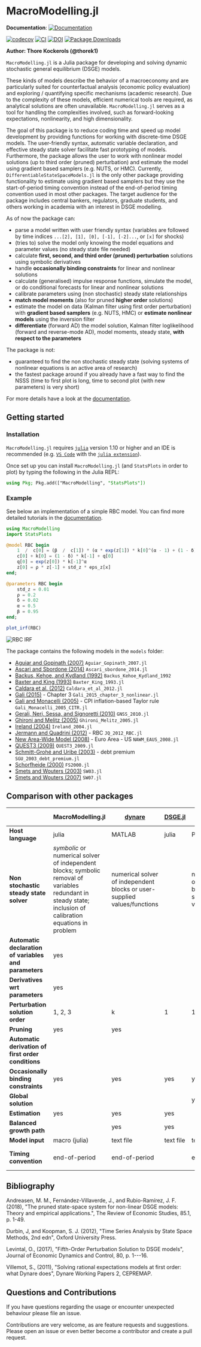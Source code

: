 # MacroModelling.jl

**Documentation**: [![Documentation](https://img.shields.io/badge/docs-stable-blue.svg)](https://thorek1.github.io/MacroModelling.jl/stable)

[![codecov](https://codecov.io/gh/thorek1/MacroModelling.jl/branch/main/graph/badge.svg?token=QOANGF5MSX)](https://codecov.io/gh/thorek1/MacroModelling.jl)
[![CI](https://github.com/thorek1/MacroModelling.jl/actions/workflows/ci.yml/badge.svg?branch=main)](https://github.com/thorek1/MacroModelling.jl/actions/workflows/ci.yml)
[![DOI](https://joss.theoj.org/papers/10.21105/joss.05598/status.svg)](https://doi.org/10.21105/joss.05598)
[![Package Downloads](https://img.shields.io/badge/dynamic/json?url=http%3A%2F%2Fjuliapkgstats.com%2Fapi%2Fv1%2Ftotal_downloads%2FMacroModelling&query=total_requests&label=Downloads)](http://juliapkgstats.com/pkg/MacroModelling)
<!-- [![Downloads](https://shields.io/endpoint?url=https://pkgs.genieframework.com/api/v1/badge/MacroModelling)](https://pkgs.genieframework.com?packages=MacroModelling) -->
<!-- [![DOI](https://zenodo.org/badge/571475096.svg)](https://zenodo.org/badge/latestdoi/571475096) -->
<!-- [![](https://img.shields.io/badge/docs-dev-blue.svg)](https://thorek1.github.io/MacroModelling.jl/dev) -->

**Author: Thore Kockerols (@thorek1)**

`MacroModelling.jl` is a Julia package for developing and solving dynamic stochastic general equilibrium (DSGE) models.

These kinds of models describe the behavior of a macroeconomy and are particularly suited for counterfactual analysis (economic policy evaluation) and exploring / quantifying specific mechanisms (academic research). Due to the complexity of these models, efficient numerical tools are required, as analytical solutions are often unavailable. `MacroModelling.jl` serves as a tool for handling the complexities involved, such as forward-looking expectations, nonlinearity, and high dimensionality.

The goal of this package is to reduce coding time and speed up model development by providing functions for working with discrete-time DSGE models. The user-friendly syntax, automatic variable declaration, and effective steady state solver facilitate fast prototyping of models. Furthermore, the package allows the user to work with nonlinear model solutions (up to third order (pruned) perturbation) and estimate the model using gradient based samplers (e.g. NUTS, or HMC). Currently, `DifferentiableStateSpaceModels.jl` is the only other package providing functionality to estimate using gradient based samplers but they use the start-of-period timing convention instead of the end-of-period timing convention used in most other packages. The target audience for the package includes central bankers, regulators, graduate students, and others working in academia with an interest in DSGE modelling.

As of now the package can:

- parse a model written with user friendly syntax (variables are followed by time indices `...[2], [1], [0], [-1], [-2]...`, or `[x]` for shocks)
- (tries to) solve the model only knowing the model equations and parameter values (no steady state file needed)
- calculate **first, second, and third order (pruned) perturbation** solutions using symbolic derivatives
- handle **occasionally binding constraints** for linear and nonlinear solutions
- calculate (generalised) impulse response functions, simulate the model, or do conditional forecasts for linear and nonlinear solutions
- calibrate parameters using (non stochastic) steady state relationships
- **match model moments** (also for pruned **higher order** solutions)
- estimate the model on data (Kalman filter using first order perturbation) with **gradient based samplers** (e.g. NUTS, HMC) or **estimate nonlinear models** using the inversion filter
- **differentiate** (forward AD) the model solution, Kalman filter loglikelihood (forward and reverse-mode AD), model moments, steady state, **with respect to the parameters**

The package is not:

- guaranteed to find the non stochastic steady state (solving systems of nonlinear equations is an active area of research)
- the fastest package around if you already have a fast way to find the NSSS (time to first plot is long, time to second plot (with new parameters) is very short)

For more details have a look at the [documentation](https://thorek1.github.io/MacroModelling.jl/stable).

## Getting started

### Installation

`MacroModelling.jl` requires [`julia`](https://julialang.org/downloads/) version 1.10 or higher and an IDE is recommended (e.g. [`VS Code`](https://code.visualstudio.com/download) with the [`julia extension`](https://marketplace.visualstudio.com/items?itemName=julialang.language-julia)).

Once set up you can install `MacroModelling.jl` (and `StatsPlots` in order to plot) by typing the following in the Julia REPL:

```julia
using Pkg; Pkg.add(["MacroModelling", "StatsPlots"])
```

### Example

See below an implementation of a simple RBC model. You can find more detailed tutorials in the [documentation](https://thorek1.github.io/MacroModelling.jl/stable).

```julia
using MacroModelling
import StatsPlots

@model RBC begin
    1  /  c[0] = (β  /  c[1]) * (α * exp(z[1]) * k[0]^(α - 1) + (1 - δ))
    c[0] + k[0] = (1 - δ) * k[-1] + q[0]
    q[0] = exp(z[0]) * k[-1]^α
    z[0] = ρ * z[-1] + std_z * eps_z[x]
end;

@parameters RBC begin
    std_z = 0.01
    ρ = 0.2
    δ = 0.02
    α = 0.5
    β = 0.95
end;

plot_irf(RBC)
```

![RBC IRF](docs/src/assets/irf__RBC__eps_z__1.png)

The package contains the following models in the `models` folder:

- [Aguiar and Gopinath (2007)](https://www.journals.uchicago.edu/doi/10.1086/511283) `Aguiar_Gopinath_2007.jl`
- [Ascari and Sbordone (2014)](https://www.aeaweb.org/articles?id=10.1257/jel.52.3.679) `Ascari_sbordone_2014.jl`
- [Backus, Kehoe, and Kydland (1992)](https://www.jstor.org/stable/2138686) `Backus_Kehoe_Kydland_1992`
- [Baxter and King (1993)](https://www.jstor.org/stable/2117521) `Baxter_King_1993.jl`
- [Caldara et al. (2012)](https://www.sciencedirect.com/science/article/abs/pii/S1094202511000433) `Caldara_et_al_2012.jl`
- [Gali (2015)](https://press.princeton.edu/books/hardcover/9780691164786/monetary-policy-inflation-and-the-business-cycle) - Chapter 3 `Gali_2015_chapter_3_nonlinear.jl`
- [Gali and Monacelli (2005)](https://crei.cat/wp-content/uploads/users/pages/roes8739.pdf) - CPI inflation-based Taylor rule `Gali_Monacelli_2005_CITR.jl`
- [Gerali, Neri, Sessa, and Signoretti (2010)](https://onlinelibrary.wiley.com/doi/abs/10.1111/j.1538-4616.2010.00331.x) `GNSS_2010.jl`
- [Ghironi and Melitz (2005)](https://faculty.washington.edu/ghiro/GhiroMeliQJE0805.pdf) `Ghironi_Melitz_2005.jl`
- [Ireland (2004)](http://irelandp.com/pubs/tshocksnk.pdf) `Ireland_2004.jl`
- [Jermann and Quadrini (2012)](https://www.aeaweb.org/articles?id=10.1257/aer.102.1.238) - RBC `JQ_2012_RBC.jl`
- [New Area-Wide Model (2008)](https://www.ecb.europa.eu/pub/pdf/scpwps/ecbwp944.pdf) - Euro Area - US `NAWM_EAUS_2008.jl`
- [QUEST3 (2009)](https://www.sciencedirect.com/science/article/abs/pii/S026499930800076X)  `QUEST3_2009.jl`
- [Schmitt-Grohé and Uribe (2003)](https://www.sciencedirect.com/science/article/abs/pii/S0022199602000569) - debt premium `SGU_2003_debt_premium.jl`
- [Schorfheide (2000)](https://onlinelibrary.wiley.com/doi/abs/10.1002/jae.582) `FS2000.jl`
- [Smets and Wouters (2003)](https://onlinelibrary.wiley.com/doi/10.1162/154247603770383415) `SW03.jl`
- [Smets and Wouters (2007)](https://www.aeaweb.org/articles?id=10.1257/aer.97.3.586) `SW07.jl`

## Comparison with other packages

||MacroModelling.jl|[dynare](https://www.dynare.org)|[DSGE.jl](https://github.com/FRBNY-DSGE/DSGE.jl)|[dolo.py](https://www.econforge.org/dolo.py/)|[SolveDSGE.jl](https://github.com/RJDennis/SolveDSGE.jl)|[DifferentiableStateSpaceModels.jl](https://github.com/HighDimensionalEconLab/DifferentiableStateSpaceModels.jl)|[StateSpaceEcon.jl](https://bankofcanada.github.io/DocsEcon.jl/dev/)|[IRIS](https://iris.igpmn.org)|[RISE](https://github.com/jmaih/RISE_toolbox)|[NBTOOLBOX](https://github.com/Coksp1/NBTOOLBOX/tree/main/Documentation)|[gEcon](http://gecon.r-forge.r-project.org)|[GDSGE](https://www.gdsge.com)|[Taylor Projection](https://sites.google.com/site/orenlevintal/taylor-projection)|
|---|---|---|---|---|---|---|---|---|---|---|---|---|---|
**Host language**|julia|MATLAB|julia|Python|julia|julia|julia|MATLAB|MATLAB|MATLAB|R|MATLAB|MATLAB|
**Non stochastic steady state solver**|*symbolic* or numerical solver of independent blocks; symbolic removal of variables redundant in steady state; inclusion of calibration equations in problem|numerical solver of independent blocks or user-supplied values/functions||numerical solver of independent blocks or user-supplied values/functions|numerical solver|numerical solver or user supplied values/equations|numerical solver of independent blocks or user-supplied values/functions|numerical solver of independent blocks or user-supplied values/functions|numerical solver of independent blocks or user-supplied values/functions|user-supplied steady state file or numerical solver|numerical solver; inclusion of calibration equations in problem|||
**Automatic declaration of variables and parameters**|yes|||||||||||||
**Derivatives wrt parameters**|yes|||||yes|||||||
**Perturbation solution order**|1, 2, 3|k|1|1, 2, 3|1, 2, 3|1, 2|1|1|1 to 5|1|1||1 to 5|
**Pruning**|yes|yes||||yes|||yes|||||
**Automatic derivation of first order conditions**|||||||||||yes||
**Occasionally binding constraints**|yes|yes|yes|yes|yes||||yes|||yes||
**Global solution**||||yes|yes|||||||yes||
**Estimation**|yes|yes|yes|||yes||yes|yes|yes|yes|||
**Balanced growth path**||yes|yes||||yes|yes|yes|yes|||||
**Model input**|macro (julia)|text file|text file|text file|text file|macro (julia)|module (julia)|text file|text file|text file|text file|text file|text file|
**Timing convention**|end-of-period|end-of-period||end-of-period|start-of-period|start-of-period|end-of-period|end-of-period|end-of-period|end-of-period|end-of-period|start-of-period|start-of-period|

## Bibliography

Andreasen, M. M., Fernández-Villaverde, J., and Rubio-Ramírez, J. F.  (2018), "The pruned state-space system for non-linear DSGE models: Theory and empirical applications.", The Review of Economic Studies, 85.1, p. 1-49.

Durbin, J, and Koopman, S. J. (2012), "Time Series Analysis by State Space Methods, 2nd edn", Oxford University Press.

Levintal, O., (2017), "Fifth-Order Perturbation Solution to DSGE models", Journal of Economic Dynamics and Control, 80, p. 1---16.

Villemot, S., (2011), "Solving rational expectations models at first order: what Dynare does", Dynare Working Papers 2, CEPREMAP.

## Questions and Contributions

If you have questions regarding the usage or encounter unexpected behaviour please file an issue.

Contributions are very welcome, as are feature requests and suggestions. Please open an issue or even better become a contributor and create a pull request.
